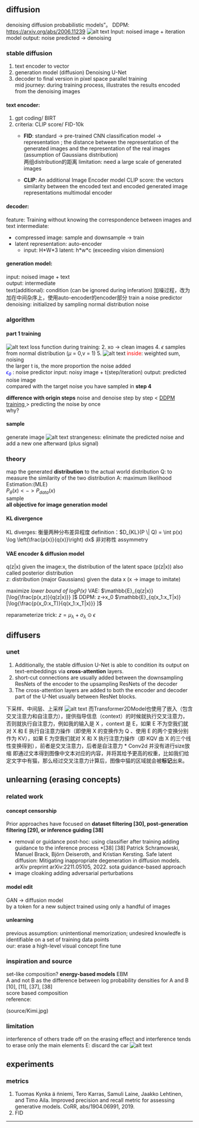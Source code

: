 ## diffusion 

denoising diffusion probabilistic models”。
DDPM: https://arxiv.org/abs/2006.11239
![alt text](source/image.png)
Input: noised image + iteration  
model
output: noise predicted -> denoising

### stable diffusion  
1. text encoder to vector  
2. generation model (diffusion) Denoising U-Net  
3. decoder to final version in pixel space
parallel training   
mid journey: during training process, illustrates the results encoded from the denoising images

#### text encoder:
1. gpt coding/ BIRT
1. criteria: CLIP score/ FID-10k  
   - **FID**: standard -> pre-trained CNN classification model -> representation ;   the distance between the representation of the generated images and the representation of the real images (assumption of Gaussians distribution)  
   两组distribution的距离
   limitation: need a large scale of generated images  

   - **CLIP**: An additional Image Encoder model
   CLIP score: the vectors similarity between the encoded text and encoded generated image representations
   multimodal encoder

#### decoder: 
feature: Training without knowing the correspondence between images and text 
intermediate: 
- compressed image: sample and downsample -> train
- latent representation:  auto-encoder  
    - input: H\*W\*3 latent: h\*w\*c (exceeding vision dimension)

#### generation model:
input: noised image + text  
output: intermediate  
text(additional): condition (can be ignored during inferation)
加噪过程，改为加在中间杂序上，使用auto-encoder的encoder部分
train a noise predictor
denoising: initialized by sampling normal distribution noise

### algorithm  
#### part 1 training

![alt text](source/image.png)
loss function during training:
2. xo -> clean images
4. $\epsilon$ samples from normal distribution ($\mu$ = 0,v = 1)
5. 
![alt text](source/training.jpg)
<span style="color: red;">inside</span>:  weighted sum, noising  
  the larger t is, the more proportion the noise added  
<span style="color: blue;">$\epsilon_\theta$</span> : noise predictor
input: noisy image + t(step/iteration)
output: predicted noise image  
compared with the target noise you have sampled in **step 4**  

**difference with origin steps**
noise and denoise step by step  < <u>DDPM training </u>> predicting the noise by once  
why?

#### sample
generate image
![alt text](source/sampling.jpg)
strangeness: elinimate the predicted noise and add a new one afterward (plus signal)

### theory
map the generated **distribution** to the actual world distribution
Q: to measure the similarity of the two distribution
A: maximum likelihood Estimation:(MLE)  
  $P_\theta(x)<->P_{data}(x)$  
  sample  
**all objective for image generation model**

#### KL divergence 
KL diverges: 衡量两种分布差异程度
  definition：$D_{KL}(P \| Q) = \int p(x) \log \left(\frac{p(x)}{q(x)}\right) dx$
非对称性 assymmetry
#### VAE encoder & diffusion model
q(z|x)
given the image:x, the distribution of the latent space (p(z|x))
also called posterior distribution  
z: distribution (major Gaussians) given the data x (x -> image to imitate)
<!-- maximize lower bound -->
maximize *lower bound of logP(x)*
VAE:
$\mathbb{E}_{q(z|x)}[\log{\frac{p(x,z)}{q(z|x)}} ]$
DDPM: z->x_0
$\mathbb{E}_{q(x_1:x_T|x)}[\log{\frac{p(x_0:x_T)}{q(x_1:x_T|x)}} ]$

reparameterize trick:
$z=μ_λ​+σ_λ⊙\epsilon$  


## diffusers
### unet
1. Additionally, the stable diffusion U-Net is able to condition its output on text-embeddings via **cross-attention** layers.
2. short-cut connections are usually added between the downsampling ResNets of the encoder to the upsampling ResNets of the decoder
3. The cross-attention layers are added to both the encoder and decoder part of the U-Net usually between ResNet blocks.

下采样、中间层、上采样
![alt text](source/block.png)
而Transformer2DModel也使用了嵌入（包含交叉注意力和自注意力），提供指导信息（context）的时候就执行交叉注意力，否则就执行自注意力，例如我的输入是 X ，context 是 E，如果 E 不为空我们就对 X 和 E 执行自注意力操作（即使用 X 的变换作为 Q 、使用 E 的两个变换分别作为 KV），如果 E 为空我们就对 X 和 X 执行注意力操作（即 KQV 由 X 的三个线性变换得到），前者是交叉注意力，后者是自注意力
\* Conv2d 并没有进行size放缩
即通过文本得到图像中文本对应的内容，并将其给予更高的权重，比如我们给定文字中有猫，那么经过交叉注意力计算后，图像中猫的区域就会被**标记**出来。


## unlearning (erasing concepts)  
### related work  
#### concept censorship  
Prior approaches have focused on **dataset filtering [30], post-generation filtering [29], or inference guiding [38]**
- removal or guidance
post-hoc: using classifier after training
adding guidance to the inference process \*[38]
[38] Patrick Schramowski, Manuel Brack, Björn Deiseroth, and Kristian Kersting. Safe latent diffusion: Mitigating inappropriate degeneration in diffusion models. arXiv preprint arXiv:2211.05105, 2022.
sota guidance-based approach
- image cloaking
  adding adversarial perturbations
#### model edit
GAN -> diffusion model  
by a token for a new subject trained using only a handful of images  
#### unlearning
previous assumption: unintentional memorization; undesired knowledfe is identifiable on a set of training data points  
our: erase a high-level visual concept
fine tune  
### inspiration and source
set-like composition?
**energy-based models** EBM  
A and not B as the difference between log probability densities for A and B
[10], [11], [37], [38]  
score based composition  
reference: 
<!-- ![alt text](<>) -->
(source/Kimi.jpg)
### limitation
interference of others
trade off on the erasing effect and interference
tends to erase only the main elements
E: discard the car
![alt text](edited_car.png)

## experiments
### metrics
1. Tuomas Kynka ̈a ̈nniemi, Tero Karras, Samuli Laine, Jaakko Lehtinen, and Timo Aila. Improved precision and recall metric for assessing generative models. CoRR, abs/1904.06991, 2019.
2. FID

---
